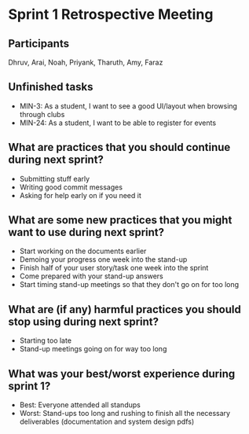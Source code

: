 # Sprint 1 Retrospective Meeting

## Participants

Dhruv, Arai, Noah, Priyank, Tharuth, Amy, Faraz

## Unfinished tasks

* MIN-3: As a student, I want to see a good UI/layout when browsing through clubs
* MIN-24: As a student, I want to be able to register for events

## What are practices that you should continue during next sprint?

* Submitting stuff early
* Writing good commit messages
* Asking for help early on if you need it

## What are some new practices that you might want to use during next sprint?

* Start working on the documents earlier
* Demoing your progress one week into the stand-up
* Finish half of your user story/task one week into the sprint
* Come prepared with your stand-up answers
* Start timing stand-up meetings so that they don't go on for too long

## What are (if any) harmful practices you should stop using during next sprint?

* Starting too late
* Stand-up meetings going on for way too long

## What was your best/worst experience during sprint 1?

* Best: Everyone attended all standups
* Worst: Stand-ups too long and rushing to finish all the necessary deliverables (documentation and system design pdfs)
